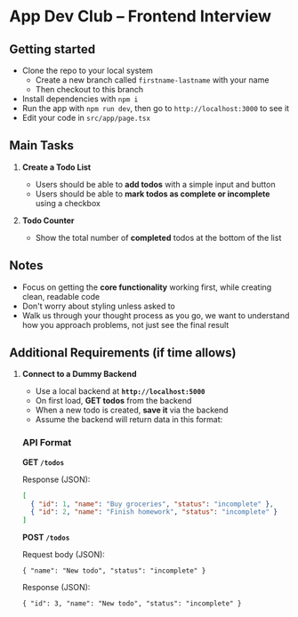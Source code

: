 # App Dev Club – Frontend Interview 

## Getting started

- Clone the repo to your local system
  - Create a new branch called `firstname-lastname` with your name
  - Then checkout to this branch
- Install dependencies with `npm i`
- Run the app with `npm run dev`, then go to `http://localhost:3000` to see it
- Edit your code in `src/app/page.tsx`

## Main Tasks

1. **Create a Todo List**
   - Users should be able to **add todos** with a simple input and button
   - Users should be able to **mark todos as complete or incomplete** using a checkbox

2. **Todo Counter**
   - Show the total number of **completed** todos at the bottom of the list

## Notes

- Focus on getting the **core functionality** working first, while creating clean, readable code
- Don't worry about styling unless asked to
- Walk us through your thought process as you go, we want to understand how you approach problems, not just see the final result

## Additional Requirements (if time allows)

1. **Connect to a Dummy Backend**
   - Use a local backend at **`http://localhost:5000`**
   - On first load, **GET todos** from the backend
   - When a new todo is created, **save it** via the backend
   - Assume the backend will return data in this format:

    ### API Format

    **GET `/todos`**

    Response (JSON):
    ```json
    [
      { "id": 1, "name": "Buy groceries", "status": "incomplete" },
      { "id": 2, "name": "Finish homework", "status": "incomplete" }
    ]
    ```

    **POST `/todos`**

    Request body (JSON):

    `{ "name": "New todo", "status": "incomplete" }`


    Response (JSON):

    `{ "id": 3, "name": "New todo", "status": "incomplete" }`


